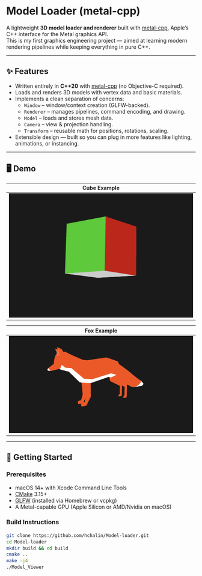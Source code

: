# Model Loader (metal-cpp)

A lightweight **3D model loader and renderer** built with [metal-cpp](https://developer.apple.com/metal/cpp/), Apple’s C++ interface for the Metal graphics API.  
This is my first graphics engineering project — aimed at learning modern rendering pipelines while keeping everything in pure C++.

---

## ✨ Features
- Written entirely in **C++20** with [metal-cpp](https://developer.apple.com/metal/cpp/) (no Objective-C required).
- Loads and renders 3D models with vertex data and basic materials.
- Implements a clean separation of concerns:  
  - `Window` – window/context creation (GLFW-backed).  
  - `Renderer` – manages pipelines, command encoding, and drawing.  
  - `Model` – loads and stores mesh data.  
  - `Camera` – view & projection handling.  
  - `Transform` – reusable math for positions, rotations, scaling.
- Extensible design — built so you can plug in more features like lighting, animations, or instancing.

---

## 🖥️ Demo
| Cube Example | 
|--------------|
| ![Cube Render](docs/screenshots/cube.png) |

| Fox Example |
|--------------|
| ![Fox Render](docs/screenshots/fox.png) |

---

## 🚀 Getting Started

### Prerequisites
- macOS 14+ with Xcode Command Line Tools
- [CMake](https://cmake.org/download/) 3.15+
- [GLFW](https://www.glfw.org/) (installed via Homebrew or vcpkg)
- A Metal-capable GPU (Apple Silicon or AMD/Nvidia on macOS)

### Build Instructions
```bash
git clone https://github.com/hchalin/Model-loader.git
cd Model-loader
mkdir build && cd build
cmake ..
make -j4
./Model_Viewer
